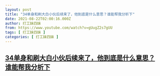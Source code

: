 ```yaml
---
layout: post
title: "34单身和刷大白小伙后续来了，他到底是什么意思？谁能帮我分析下"
date: 2021-08-22T02:00:16.000Z
author: 打工妹四妹
from: https://www.youtube.com/watch?v=gUugZ2s7gUU
tags: [ 打工妹四妹 ]
categories: [ 打工妹四妹 ]
---
```

<!--1629597616000-->
[34单身和刷大白小伙后续来了，他到底是什么意思？谁能帮我分析下](https://www.youtube.com/watch?v=gUugZ2s7gUU)
------

<div>

</div>
